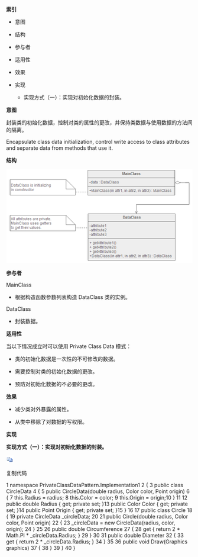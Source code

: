 **索引**

-   意图

-   结构

-   参与者

-   适用性

-   效果

-   实现

    -   实现方式（一）：实现对初始化数据的封装。

**意图**

封装类的初始化数据，控制对类的属性的更改，并保持类数据与使用数据的方法间的隔离。

Encapsulate class data initialization, control write access to class attributes
and separate data from methods that use it.

**结构**

![331165412198.png](media/3002203a9f9b82e63b10eafc66f0fcb3.png)

**参与者**

MainClass

-   根据构造函数参数列表构造 DataClass 类的实例。

DataClass

-   封装数据。

**适用性**

当以下情况成立时可以使用 Private Class Data 模式：

-   类的初始化数据是一次性的不可修改的数据。

-   需要控制对类的初始化数据的更改。

-   预防对初始化数据的不必要的更改。

**效果**

-   减少类对外暴露的属性。

-   从类中移除了对数据的写权限。

**实现**

**实现方式（一）：实现对初始化数据的封装。**

![copycode.gif](media/51e409b11aa51c150090697429a953ed.gif)

复制代码

1 namespace PrivateClassDataPattern.Implementation1 2 { 3 public class
CircleData 4 { 5 public CircleData(double radius, Color color, Point origin) 6 {
7 this.Radius = radius; 8 this.Color = color; 9 this.Origin = origin;10 } 11 12
public double Radius { get; private set; }13 public Color Color { get; private
set; }14 public Point Origin { get; private set; }15 } 16 17 public class Circle
18 { 19 private CircleData \_circleData; 20 21 public Circle(double radius,
Color color, Point origin) 22 { 23 \_circleData = new CircleData(radius, color,
origin); 24 } 25 26 public double Circumference 27 { 28 get { return 2 \*
Math.PI \* \_circleData.Radius; } 29 } 30 31 public double Diameter 32 { 33 get
{ return 2 \* \_circleData.Radius; } 34 } 35 36 public void Draw(Graphics
graphics) 37 { 38 } 39 } 40 }
